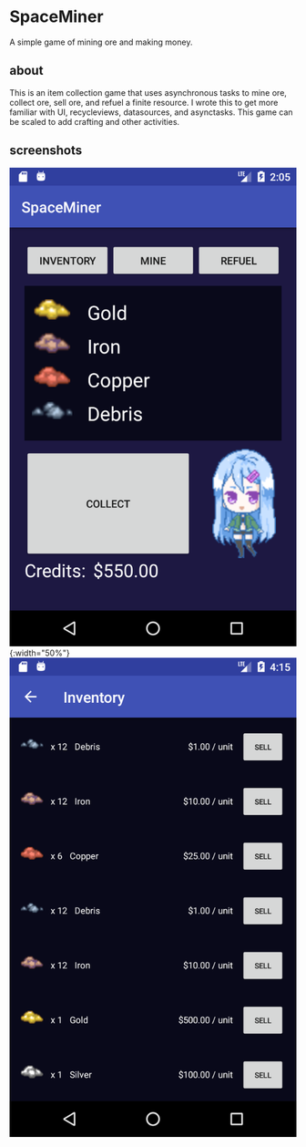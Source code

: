 # SpaceMiner
A simple game of mining ore and making money.

## about
This is an item collection game that uses asynchronous tasks to mine ore, collect ore, sell ore,
and refuel a finite resource. I wrote this to get more familiar with UI, recycleviews, datasources,
and asynctasks. This game can be scaled to add crafting and other activities.

## screenshots

![Main](spaceminer1.png){:width="50%"}
![Inventory](spaceminer2.png)